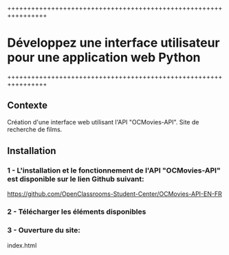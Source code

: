++++++++++++++++++++++++++++++++++++++++++++++++++++++++++++++++

# Développez une interface utilisateur pour une application web Python

++++++++++++++++++++++++++++++++++++++++++++++++++++++++++++++++

## Contexte

Création d'une interface web utilisant l'API "OCMovies-API". Site de recherche de films.

## Installation


### 1 - L'installation et le fonctionnement de l'API "OCMovies-API" est disponible sur le lien Github suivant:
    

   https://github.com/OpenClassrooms-Student-Center/OCMovies-API-EN-FR


### 2 - Télécharger les éléments disponibles


### 3 - Ouverture du site:

   index.html